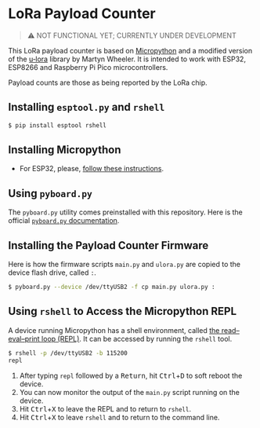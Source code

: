 # LoRa Payload Counter

> ⚠ NOT FUNCTIONAL YET; CURRENTLY UNDER DEVELOPMENT

This LoRa payload counter is based on [Micropython](https://micropython.org/) and a modified version of the [u‑lora](https://github.com/martynwheeler/u-lora) library by Martyn Wheeler. It is intended to work with ESP32, ESP8266 and Raspberry Pi Pico microcontrollers.

Payload counts are those as being reported by the LoRa chip.


## Installing `esptool.py` and `rshell`
```bash
$ pip install esptool rshell
```

## Installing Micropython
- For ESP32, please, [follow these instructions](https://micropython.org/download/esp32/).


## Using `pyboard.py`
The `pyboard.py` utility comes preinstalled with this repository.
Here is the official [`pyboard.py` documentation](https://docs.micropython.org/en/latest/reference/pyboard.py.html).


## Installing the Payload Counter Firmware
Here is how the firmware scripts `main.py` and `ulora.py` are copied to the device flash drive, called `:`.

```bash
$ pyboard.py --device /dev/ttyUSB2 -f cp main.py ulora.py :
```


## Using `rshell` to Access the Micropython REPL
A device running Micropython has a shell environment, called [the read–eval–print loop (REPL)](https://en.wikipedia.org/wiki/Read–eval–print_loop).
It can be accessed by running the `rshell` tool.
```bash
$ rshell -p /dev/ttyUSB2 -b 115200
repl
```

1. After typing `repl` followed by a <kbd>Return</kbd>, hit <kbd>Ctrl</kbd>+<kbd>D</kbd> to soft reboot the device.
2. You can now monitor the output of the `main.py` script running on the device.
3. Hit <kbd>Ctrl</kbd>+<kbd>X</kbd> to leave the REPL and to return to `rshell`.
4. Hit <kbd>Ctrl</kbd>+<kbd>X</kbd> to leave `rshell` and to return to the command line.
